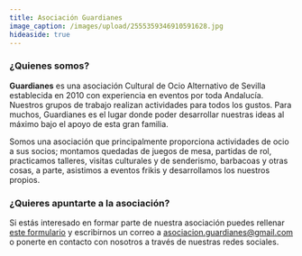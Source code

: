 ```yaml
---
title: Asociación Guardianes
image_caption: /images/upload/2555359346910591628.jpg
hideaside: true
---
```


### ¿Quienes somos?

**Guardianes** es una asociación Cultural de Ocio Alternativo de Sevilla establecida en 2010 con experiencia en eventos por toda Andalucía. Nuestros grupos de trabajo realizan actividades para todos los gustos. Para muchos, Guardianes es el lugar donde poder desarrollar nuestras ideas al máximo bajo el apoyo de esta gran familia.

Somos una asociación  que principalmente proporciona actividades de ocio a sus socios; montamos quedadas de juegos de mesa, partidas de rol, practicamos talleres, visitas culturales y de senderismo, barbacoas y otras cosas, a parte, asistimos a eventos frikis y desarrollamos los nuestros propios.

### ¿Quieres apuntarte a la asociación?

Si estás interesado en formar parte de nuestra asociación puedes rellenar [este formulario](https://docs.google.com/forms/d/e/1FAIpQLSfl-4GADkcibRnVLn7jKeGfjrSvZmuHe32QWaY3YbTV-9VW5g/viewform?c=0&w=1&e=ATO4acoCKdGCeZS052mtU-ri_Lq3U4oIbYOV0_13rPS5rOlttxoBMnytFz5miBU3oaP1e6pfgiwjIUFSmKLpuQ&s=1) y escribirnos un correo a asociacion.guardianes@gmail.com o ponerte en contacto con nosotros a través de nuestras redes sociales.
